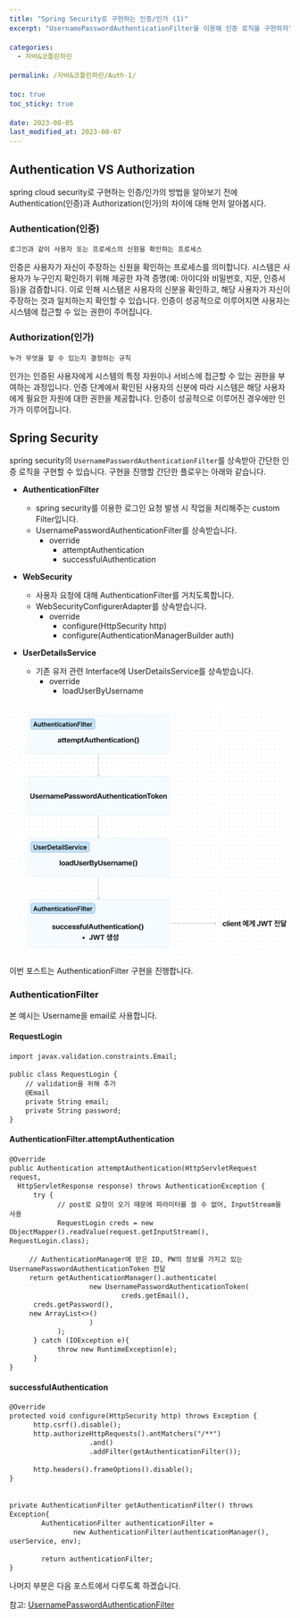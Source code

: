 ```yaml
---
title: "Spring Security로 구현하는 인증/인가 (1)"
excerpt: "UsernamePasswordAuthenticationFilter을 이용해 인증 로직을 구현하자"

categories:
  - 자바&코틀린하린

permalink: /자바&코틀린하린/Auth-1/

toc: true
toc_sticky: true

date: 2023-08-05
last_modified_at: 2023-08-07
---
```


  

## Authentication VS Authorization
spring cloud security로 구현하는 인증/인가의 방법을 알아보기 전에 Authentication(인증)과 Authorization(인가)의 차이에 대해 먼저 알아봅시다.

### Authentication(인증) 
`로그인과 같이 사용자 또는 프로세스의 신원을 확인하는 프로세스`

인증은 사용자가 자신이 주장하는 신원을 확인하는 프로세스를 의미합니다. 시스템은 사용자가 누구인지 확인하기 위해 제공한 자격 증명(예: 아이디와 비밀번호, 지문, 인증서 등)을 검증합니다. 이로 인해 시스템은 사용자의 신분을 확인하고, 해당 사용자가 자신이 주장하는 것과 일치하는지 확인할 수 있습니다. 인증이 성공적으로 이루어지면 사용자는 시스템에 접근할 수 있는 권한이 주어집니다.

### Authorization(인가)
`누가 무엇을 할 수 있는지 결정하는 규칙`

인가는 인증된 사용자에게 시스템의 특정 자원이나 서비스에 접근할 수 있는 권한을 부여하는 과정입니다. 인증 단계에서 확인된 사용자의 신분에 따라 시스템은 해당 사용자에게 필요한 자원에 대한 권한을 제공합니다. 인증이 성공적으로 이루어진 경우에만 인가가 이루어집니다.


## Spring Security

spring security의 `UsernamePasswordAuthenticationFilter`를 상속받아 간단한 인증 로직을 구현할 수 있습니다. 구현을 진행할 간단한  플로우는 아래와 같습니다.

- **AuthenticationFilter**
	- spring security를 이용한 로그인 요청 발생 시 작업을 처리해주는 custom Filter입니다.
	- UsernamePasswordAuthenticationFilter를 상속받습니다.
		- override
			- attemptAuthentication
			- successfulAuthentication

- **WebSecurity**
	- 사용자 요청에 대해 AuthenticationFilter를 거치도록합니다.
	- WebSecurityConfigurerAdapter를 상속받습니다.
		- override
			- configure(HttpSecurity http)
			- configure(AuthenticationManagerBuilder auth) 
			
- **UserDetailsService**
	- 기존 유저 관련 Interface에 UserDetailsService를 상속받습니다.
		- override
			- loadUserByUsername

![enter image description here](https://github.com/rineeee/rineeee.github.io/blob/main/assets/images/auth.png?raw=true)

이번  포스트는 AuthenticationFilter 구현을 진행합니다. 

### AuthenticationFilter

본 예시는 Username을 email로 사용합니다.

#### RequestLogin

    import javax.validation.constraints.Email;
    
    public class RequestLogin {  
	    // validation을 위해 추가
	    @Email  
		private String email;  	  
		private String password;  
	}

#### AuthenticationFilter.attemptAuthentication

    @Override  
	public Authentication attemptAuthentication(HttpServletRequest request,  
	  HttpServletResponse response) throws AuthenticationException {  
		  try {  
				// post로 요청이 오기 때문에 파라미터를 쓸 수 없어, InputStream을 사용
		        RequestLogin creds = new ObjectMapper().readValue(request.getInputStream(), RequestLogin.class);  
		 
		 // AuthenticationManager에 받은 ID, PW의 정보를 가지고 있는 UsernamePasswordAuthenticationToken 전달
		 return getAuthenticationManager().authenticate(  
		                new UsernamePasswordAuthenticationToken(  
		                        creds.getEmail(),  
		  creds.getPassword(),  
		 new ArrayList<>()  
		                )  
		        );  
		  } catch (IOException e){  
		        throw new RuntimeException(e);  
		  }  
	}


#### successfulAuthentication

   
    @Override  
	protected void configure(HttpSecurity http) throws Exception {		    
	      http.csrf().disable();  
		  http.authorizeHttpRequests().antMatchers("/**")  
		                .and()  
		                .addFilter(getAuthenticationFilter());  
	  
		  http.headers().frameOptions().disable();  
	}  
  

	private AuthenticationFilter getAuthenticationFilter() throws Exception{  
	        AuthenticationFilter authenticationFilter =  
	                new AuthenticationFilter(authenticationManager(), userService, env);  
	  
			return authenticationFilter;  
	}


나머지 부분은  다음 포스트에서 다루도록 하겠습니다.

참고:
[UsernamePasswordAuthenticationFilter](https://docs.spring.io/spring-security/site/docs/current/api/org/springframework/security/web/authentication/UsernamePasswordAuthenticationFilter.html)
